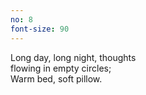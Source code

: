```yaml
---
no: 8
font-size: 90
---
```


Long day, long night, thoughts  
flowing in empty circles;  
Warm bed, soft pillow.
